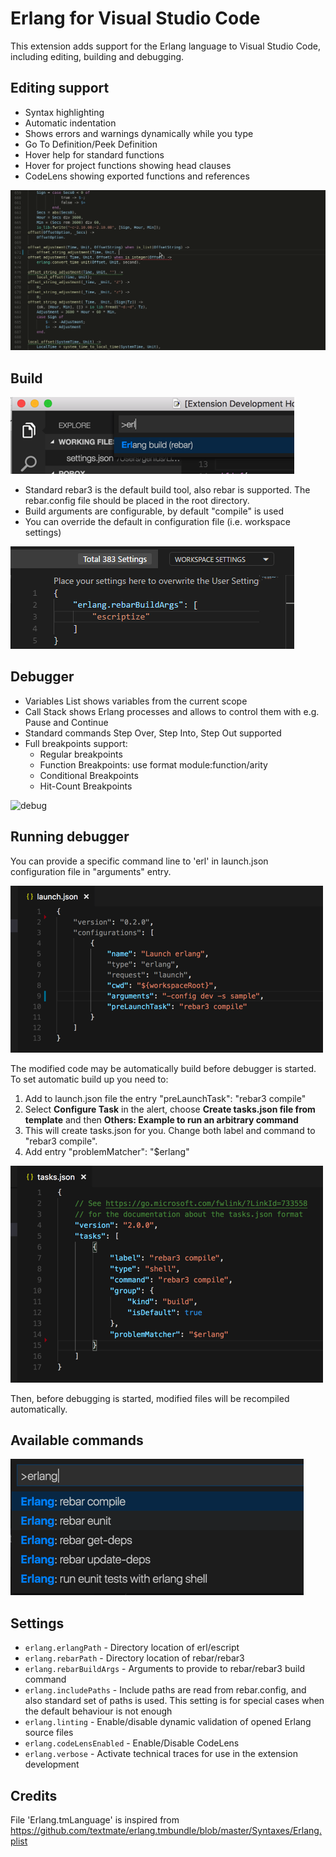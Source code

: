 # Erlang for Visual Studio Code
This extension adds support for the Erlang language to Visual Studio Code, including editing, building and debugging.

## Editing support
- Syntax highlighting
- Automatic indentation
- Shows errors and warnings dynamically while you type
- Go To Definition/Peek Definition
- Hover help for standard functions
- Hover for project functions showing head clauses
- CodeLens showing exported functions and references

![editing](images/vscode-erlang-editing.gif)

## Build

![build](images/vscode-erlang-build.png)

- Standard rebar3 is the default build tool, also rebar is supported. The rebar.config file should be placed in the root directory.
- Build arguments are configurable, by default "compile" is used
- You can override the default in configuration file (i.e. workspace settings)

![build](images/vscode-erlang-build-args.png)

## Debugger
- Variables List shows variables from the current scope
- Call Stack shows Erlang processes and allows to control them with e.g. Pause and Continue
- Standard commands Step Over, Step Into, Step Out supported
- Full breakpoints support:
  * Regular breakpoints
  * Function Breakpoints: use format module:function/arity
  * Conditional Breakpoints
  * Hit-Count Breakpoints

![debug](images/vscode-erlang-debug.png)

## Running debugger  
You can provide a specific command line to 'erl' in launch.json configuration file in "arguments" entry.

![debug1](images/vscode-erlang-debug-args.png)

The modified code may be automatically build before debugger is started. To set automatic build up you need to:
  1. Add to launch.json file the entry "preLaunchTask": "rebar3 compile"
  1. Select **Configure Task** in the alert, choose **Create tasks.json file from template** and then **Others: Example to run an arbitrary command**
  1. This will create tasks.json for you. Change both label and command to "rebar3 compile".
  1. Add entry "problemMatcher": "$erlang"

![debug](images/vscode-erlang-build-task.png)

Then, before debugging is started, modified files will be recompiled automatically.

## Available commands
![commands](images/vscode-erlang-commands.png)

## Settings
  * `erlang.erlangPath` - Directory location of erl/escript
  * `erlang.rebarPath` - Directory location of rebar/rebar3
  * `erlang.rebarBuildArgs` - Arguments to provide to rebar/rebar3 build command
  * `erlang.includePaths` - Include paths are read from rebar.config, and also standard set of paths is used. This setting is for special cases when the default behaviour is not enough
  * `erlang.linting` - Enable/disable dynamic validation of opened Erlang source files
  * `erlang.codeLensEnabled` - Enable/Disable CodeLens
  * `erlang.verbose` - Activate technical traces for use in the extension development


## Credits
File 'Erlang.tmLanguage' is inspired from https://github.com/textmate/erlang.tmbundle/blob/master/Syntaxes/Erlang.plist
